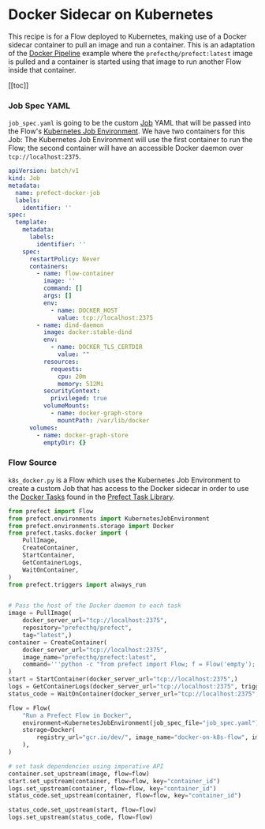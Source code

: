 # Docker Sidecar on Kubernetes <Badge text="Cloud"/>

This recipe is for a Flow deployed to Kubernetes, making use of a Docker sidecar container to pull an image and run a container. This is an adaptation of the [Docker Pipeline](../../core/examples/imperative_docker.html) example where the `prefecthq/prefect:latest` image is pulled and a container is started using that image to run another Flow inside that container.

[[toc]]

### Job Spec YAML

`job_spec.yaml` is going to be the custom [Job](https://kubernetes.io/docs/concepts/workloads/controllers/jobs-run-to-completion/) YAML that will be passed into the Flow's [Kubernetes Job Environment](/orchestration/execution/k8s_job_environment.html). We have two containers for this Job: The Kubernetes Job Environment will use the first container to run the Flow; the second container will have an accessible Docker daemon over `tcp://localhost:2375`.

```yaml
apiVersion: batch/v1
kind: Job
metadata:
  name: prefect-docker-job
  labels:
    identifier: ''
spec:
  template:
    metadata:
      labels:
        identifier: ''
    spec:
      restartPolicy: Never
      containers:
        - name: flow-container
          image: ''
          command: []
          args: []
          env:
            - name: DOCKER_HOST
              value: tcp://localhost:2375
        - name: dind-daemon
          image: docker:stable-dind
          env:
            - name: DOCKER_TLS_CERTDIR
              value: ""
          resources:
            requests:
              cpu: 20m
              memory: 512Mi
          securityContext:
            privileged: true
          volumeMounts:
            - name: docker-graph-store
              mountPath: /var/lib/docker
      volumes:
        - name: docker-graph-store
          emptyDir: {}
```

### Flow Source

`k8s_docker.py` is a Flow which uses the Kubernetes Job Environment to create a custom Job that has access to the Docker sidecar in order to use the [Docker Tasks](/core/task_library/docker.html) found in the [Prefect Task Library](/core/task_library/).

```python
from prefect import Flow
from prefect.environments import KubernetesJobEnvironment
from prefect.environments.storage import Docker
from prefect.tasks.docker import (
    PullImage,
    CreateContainer,
    StartContainer,
    GetContainerLogs,
    WaitOnContainer,
)
from prefect.triggers import always_run


# Pass the host of the Docker daemon to each task
image = PullImage(
    docker_server_url="tcp://localhost:2375",
    repository="prefecthq/prefect",
    tag="latest",)
container = CreateContainer(
    docker_server_url="tcp://localhost:2375",
    image_name="prefecthq/prefect:latest",
    command='''python -c "from prefect import Flow; f = Flow('empty'); f.run()"''',
)
start = StartContainer(docker_server_url="tcp://localhost:2375",)
logs = GetContainerLogs(docker_server_url="tcp://localhost:2375", trigger=always_run)
status_code = WaitOnContainer(docker_server_url="tcp://localhost:2375",)

flow = Flow(
    "Run a Prefect Flow in Docker",
    environment=KubernetesJobEnvironment(job_spec_file="job_spec.yaml"),
    storage=Docker(
        registry_url="gcr.io/dev/", image_name="docker-on-k8s-flow", image_tag="0.1.0"
    ),
)

# set task dependencies using imperative API
container.set_upstream(image, flow=flow)
start.set_upstream(container, flow=flow, key="container_id")
logs.set_upstream(container, flow=flow, key="container_id")
status_code.set_upstream(container, flow=flow, key="container_id")

status_code.set_upstream(start, flow=flow)
logs.set_upstream(status_code, flow=flow)
```
